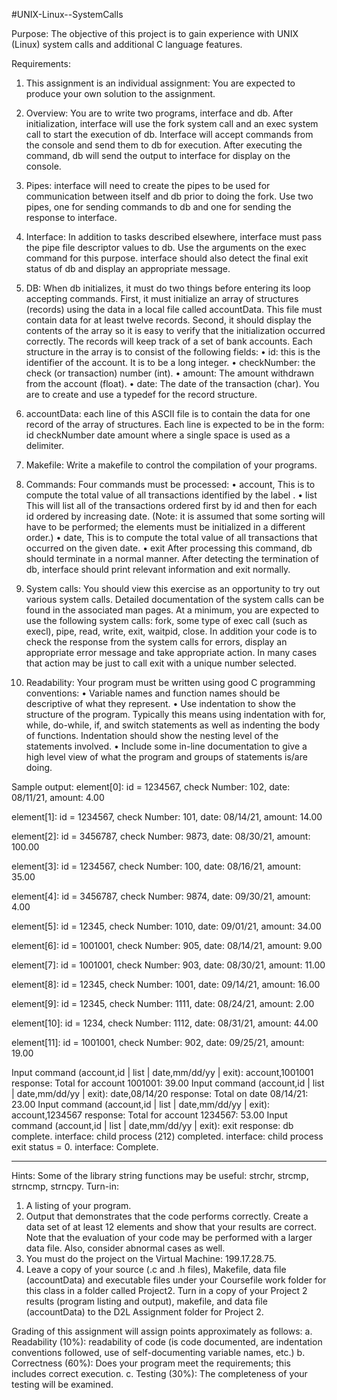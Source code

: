 #UNIX-Linux--SystemCalls

Purpose: The objective of this project is to gain experience with UNIX (Linux) system
calls and additional C language features.

Requirements:
1. This assignment is an individual assignment: You are expected to produce your
own solution to the assignment.

2. Overview: You are to write two programs, interface and db. After initialization,
interface will use the fork system call and an exec system call to start the
execution of db. Interface will accept commands from the console and send them
to db for execution. After executing the command, db will send the output to
interface for display on the console.

3. Pipes: interface will need to create the pipes to be used for communication
between itself and db prior to doing the fork. Use two pipes, one for sending
commands to db and one for sending the response to interface.

4. Interface: In addition to tasks described elsewhere, interface must pass the pipe
file descriptor values to db. Use the arguments on the exec command for this
purpose. interface should also detect the final exit status of db and display an
appropriate message.

5. DB: When db initializes, it must do two things before entering its loop accepting
commands. First, it must initialize an array of structures (records) using the data
in a local file called accountData. This file must contain data for at least twelve
records. Second, it should display the contents of the array so it is easy to verify
that the initialization occurred correctly. The records will keep track of a set of
bank accounts. Each structure in the array is to consist of the following fields:
• id: this is the identifier of the account. It is to be a long integer.
• checkNumber: the check (or transaction) number (int).
• amount: The amount withdrawn from the account (float).
• date: The date of the transaction (char).
You are to create and use a typedef for the record structure.

6. accountData: each line of this ASCII file is to contain the data for one record of
the array of structures. Each line is expected to be in the form:
id checkNumber date amount
where a single space is used as a delimiter.

7. Makefile: Write a makefile to control the compilation of your programs.

8. Commands: Four commands must be processed:
• account,<id>
This is to compute the total value of all transactions identified by the label <id>.
• list
This will list all of the transactions ordered first by id and then for each id
ordered by increasing date. (Note: it is assumed that some sorting will
have to be performed; the elements must be initialized in a different
order.)
• date,<date>
This is to compute the total value of all transactions that occurred on the
given date.
• exit
After processing this command, db should terminate in a normal manner.
After detecting the termination of db, interface should print relevant
information and exit normally.

9. System calls: You should view this exercise as an opportunity to try out various
system calls. Detailed documentation of the system calls can be found in the
associated man pages. At a minimum, you are expected to use the following
system calls: fork, some type of exec call (such as execl), pipe, read, write, exit,
waitpid, close. In addition your code is to check the response from the system
calls for errors, display an appropriate error message and take appropriate action.
In many cases that action may be just to call exit with a unique number selected.

10. Readability: Your program must be written using good C programming conventions:
• Variable names and function names should be descriptive of what they
represent.
• Use indentation to show the structure of the program. Typically this
means using indentation with for, while, do-while, if, and switch
statements as well as indenting the body of functions. Indentation should
show the nesting level of the statements involved.
• Include some in-line documentation to give a high level view of what the
program and groups of statements is/are doing.

Sample output:
element[0]: id = 1234567, check Number: 102, date: 08/11/21, amount: 4.00

element[1]: id = 1234567, check Number: 101, date: 08/14/21, amount: 14.00

element[2]: id = 3456787, check Number: 9873, date: 08/30/21, amount: 100.00

element[3]: id = 1234567, check Number: 100, date: 08/16/21, amount: 35.00

element[4]: id = 3456787, check Number: 9874, date: 09/30/21, amount: 4.00

element[5]: id = 12345, check Number: 1010, date: 09/01/21, amount: 34.00

element[6]: id = 1001001, check Number: 905, date: 08/14/21, amount: 9.00

element[7]: id = 1001001, check Number: 903, date: 08/30/21, amount: 11.00

element[8]: id = 12345, check Number: 1001, date: 09/14/21, amount: 16.00

element[9]: id = 12345, check Number: 1111, date: 08/24/21, amount: 2.00

element[10]: id = 1234, check Number: 1112, date: 08/31/21, amount: 44.00

element[11]: id = 1001001, check Number: 902, date: 09/25/21, amount: 19.00

Input command (account,id | list | date,mm/dd/yy | exit):
account,1001001
response: Total for account 1001001: 39.00
Input command (account,id | list | date,mm/dd/yy | exit):
date,08/14/20
response: Total on date 08/14/21: 23.00
Input command (account,id | list | date,mm/dd/yy | exit):
account,1234567
response: Total for account 1234567: 53.00
Input command (account,id | list | date,mm/dd/yy | exit):
exit
response: db complete.
interface: child process (212) completed.
interface: child process exit status = 0.
interface: Complete.

---------------------------------------------------------------------------------------
Hints:
Some of the library string functions may be useful: strchr, strcmp, strncmp, strncpy.
Turn-in:
1. A listing of your program.
2. Output that demonstrates that the code performs correctly. Create a data set of at least 12
elements and show that your results are correct. Note that the evaluation of your code
may be performed with a larger data file. Also, consider abnormal cases as well.
3. You must do the project on the Virtual Machine: 199.17.28.75.
4. Leave a copy of your source (.c and .h files), Makefile, data file (accountData) and
executable files under your Coursefile work folder for this class in a folder called
Project2.
Turn in a copy of your Project 2 results (program listing and output), makefile,
and data file (accountData) to the D2L Assignment folder for Project 2.

Grading of this assignment will assign points approximately as follows:
a. Readability (10%): readability of code (is code documented, are indentation
conventions followed, use of self-documenting variable names, etc.)
b. Correctness (60%): Does your program meet the requirements; this includes
correct execution.
c. Testing (30%): The completeness of your testing will be examined.
